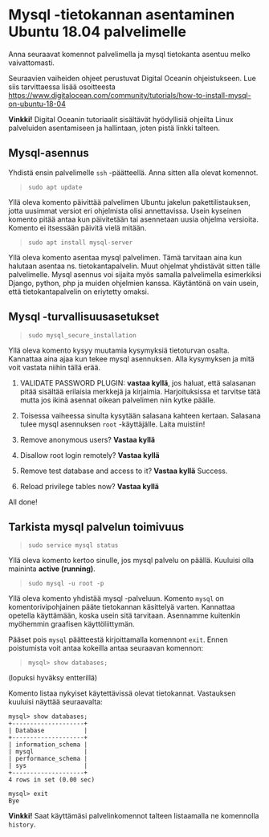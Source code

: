 # Mysql -tietokannan asentaminen Ubuntu 18.04 palvelimelle

Anna seuraavat komennot palvelimella ja mysql tietokanta asentuu melko vaivattomasti. 

Seuraavien vaiheiden ohjeet perustuvat Digital Oceanin ohjeistukseen. Lue siis tarvittaessa lisää osoitteesta https://www.digitalocean.com/community/tutorials/how-to-install-mysql-on-ubuntu-18-04

**Vinkki!** Digital Oceanin tutoriaalit sisältävät hyödyllisiä ohjeilta Linux palveluiden asentamiseen ja hallintaan, joten pistä linkki talteen.

## Mysql-asennus

Yhdistä ensin palvelimelle `ssh` -päätteellä. Anna sitten alla olevat komennot.

> `sudo apt update`

Yllä oleva komento päivittää palvelimen Ubuntu jakelun pakettilistauksen, jotta uusimmat versiot eri ohjelmista olisi annettavissa. Usein kyseinen komento pitää antaa kun päivitetään tai asennetaan uusia ohjelma versioita. Komento ei itsessään päivitä vielä mitään.

> `sudo apt install mysql-server`

Yllä oleva komento asentaa mysql palvelimen. Tämä tarvitaan aina kun halutaan asentaa ns. tietokantapalvelin. Muut ohjelmat yhdistävät sitten tälle palvelimelle. Mysql asennus voi sijaita myös samalla palvelimella esimerkiksi Django, python, php ja muiden ohjelmien kanssa. Käytäntönä on vain usein, että tietokantapalvelin on eriytetty omaksi.

## Mysql -turvallisuusasetukset

> `sudo mysql_secure_installation`

Yllä oleva komento kysyy muutamia kysymyksiä tietoturvan osalta. Kannattaa aina ajaa kun tekee mysql asennuksen. Alla kysymyksen ja mitä voit vastata niihin tällä erää.

1. VALIDATE PASSWORD PLUGIN: **vastaa kyllä**, jos haluat, että salasanan pitää sisältää erilaisia merkkejä ja kirjaimia. Harjoituksissa et tarvitse tätä mutta jos ikinä asennat oikean palvelimen niin kytke päälle.

2. Toisessa vaiheessa sinulta kysytään salasana kahteen kertaan. Salasana tulee mysql asennuksen `root` -käyttäjälle. Laita muistiin!

3. Remove anonymous users? **Vastaa kyllä**

4. Disallow root login remotely? **Vastaa kyllä**

5. Remove test database and access to it? **Vastaa kyllä**
Success.

6. Reload privilege tables now? **Vastaa kyllä**

All done! 

## Tarkista mysql palvelun toimivuus

> `sudo service mysql status`

Yllä oleva komento kertoo sinulle, jos mysql palvelu on päällä. Kuuluisi olla maininta **active (running)**.

> `sudo mysql -u root -p`

Yllä oleva komento yhdistää mysql -palveluun. Komento `mysql` on komentorivipohjainen pääte tietokannan käsittelyä varten. Kannattaa opetella käyttämään, koska usein sitä tarvitaan. Asennamme kuitenkin myöhemmin graafisen käyttöliittymän.

Pääset pois `mysql` päätteestä kirjoittamalla komennont `exit`. Ennen poistumista voit antaa kokeilla antaa seuraavan komennon:

> `mysql> show databases;` 

(lopuksi hyväksy entterillä)

Komento listaa nykyiset käytettävissä olevat tietokannat. Vastauksen kuuluisi näyttää seuraavalta:

```
mysql> show databases;
+--------------------+
| Database           |
+--------------------+
| information_schema |
| mysql              |
| performance_schema |
| sys                |
+--------------------+
4 rows in set (0.00 sec)

mysql> exit
Bye
```

**Vinkki!** Saat käyttämäsi palvelinkomennot talteen listaamalla ne komennolla `history`.